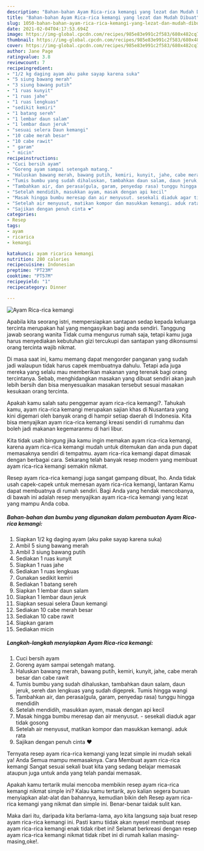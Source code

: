 ```yaml
---
description: "Bahan-bahan Ayam Rica-rica kemangi yang lezat dan Mudah Dibuat"
title: "Bahan-bahan Ayam Rica-rica kemangi yang lezat dan Mudah Dibuat"
slug: 1050-bahan-bahan-ayam-rica-rica-kemangi-yang-lezat-dan-mudah-dibuat
date: 2021-02-04T04:17:53.694Z
image: https://img-global.cpcdn.com/recipes/985e83e991c2f583/680x482cq70/ayam-rica-rica-kemangi-foto-resep-utama.jpg
thumbnail: https://img-global.cpcdn.com/recipes/985e83e991c2f583/680x482cq70/ayam-rica-rica-kemangi-foto-resep-utama.jpg
cover: https://img-global.cpcdn.com/recipes/985e83e991c2f583/680x482cq70/ayam-rica-rica-kemangi-foto-resep-utama.jpg
author: Jane Page
ratingvalue: 3.8
reviewcount: 7
recipeingredient:
- "1/2 kg daging ayam aku pake sayap karena suka"
- "5 siung bawang merah"
- "3 siung bawang putih"
- "1 ruas kunyit"
- "1 ruas jahe"
- "1 ruas lengkuas"
- "sedikit kemiri"
- "1 batang sereh"
- "1 lembar daun salam"
- "1 lembar daun jeruk"
- "sesuai selera Daun kemangi"
- "10 cabe merah besar"
- "10 cabe rawit"
- " garam"
- " micin"
recipeinstructions:
- "Cuci bersih ayam"
- "Goreng ayam sampai setengah matang."
- "Haluskan bawang merah, bawang putih, kemiri, kunyit, jahe, cabe merah besar dan cabe rawit"
- "Tumis bumbu yang sudah dihaluskan, tambahkan daun salam, daun jeruk, sereh dan lengkuas yang sudah digeprek. Tumis hingga wangi"
- "Tambahkan air, dan perasa(gula, garam, penyedap rasa) tunggu hingga mendidih"
- "Setelah mendidih, masukkan ayam, masak dengan api kecil"
- "Masak hingga bumbu meresap dan air menyusut. sesekali diaduk agar tidak gosong"
- "Setelah air menyusut, matikan kompor dan masukkan kemangi. aduk rata"
- "Sajikan dengan penuh cinta ❤️"
categories:
- Resep
tags:
- ayam
- ricarica
- kemangi

katakunci: ayam ricarica kemangi 
nutrition: 280 calories
recipecuisine: Indonesian
preptime: "PT23M"
cooktime: "PT57M"
recipeyield: "1"
recipecategory: Dinner

---
```



![Ayam Rica-rica kemangi](https://img-global.cpcdn.com/recipes/985e83e991c2f583/680x482cq70/ayam-rica-rica-kemangi-foto-resep-utama.jpg)

Apabila kita seorang istri, mempersiapkan santapan sedap kepada keluarga tercinta merupakan hal yang mengasyikan bagi anda sendiri. Tanggung jawab seorang  wanita Tidak cuma mengurus rumah saja, tetapi kamu juga harus menyediakan kebutuhan gizi tercukupi dan santapan yang dikonsumsi orang tercinta wajib nikmat.

Di masa  saat ini, kamu memang dapat mengorder panganan yang sudah jadi walaupun tidak harus capek membuatnya dahulu. Tetapi ada juga mereka yang selalu mau memberikan makanan yang terenak bagi orang tercintanya. Sebab, menghidangkan masakan yang dibuat sendiri akan jauh lebih bersih dan bisa menyesuaikan masakan tersebut sesuai masakan kesukaan orang tercinta. 



Apakah kamu salah satu penggemar ayam rica-rica kemangi?. Tahukah kamu, ayam rica-rica kemangi merupakan sajian khas di Nusantara yang kini digemari oleh banyak orang di hampir setiap daerah di Indonesia. Kita bisa menyajikan ayam rica-rica kemangi kreasi sendiri di rumahmu dan boleh jadi makanan kegemaranmu di hari libur.

Kita tidak usah bingung jika kamu ingin memakan ayam rica-rica kemangi, karena ayam rica-rica kemangi mudah untuk ditemukan dan anda pun dapat memasaknya sendiri di tempatmu. ayam rica-rica kemangi dapat dimasak dengan berbagai cara. Sekarang telah banyak resep modern yang membuat ayam rica-rica kemangi semakin nikmat.

Resep ayam rica-rica kemangi juga sangat gampang dibuat, lho. Anda tidak usah capek-capek untuk memesan ayam rica-rica kemangi, lantaran Kamu dapat membuatnya di rumah sendiri. Bagi Anda yang hendak mencobanya, di bawah ini adalah resep menyajikan ayam rica-rica kemangi yang lezat yang mampu Anda coba.

<!--inarticleads1-->

##### Bahan-bahan dan bumbu yang digunakan dalam pembuatan Ayam Rica-rica kemangi:

1. Siapkan 1/2 kg daging ayam (aku pake sayap karena suka)
1. Ambil 5 siung bawang merah
1. Ambil 3 siung bawang putih
1. Sediakan 1 ruas kunyit
1. Siapkan 1 ruas jahe
1. Sediakan 1 ruas lengkuas
1. Gunakan sedikit kemiri
1. Sediakan 1 batang sereh
1. Siapkan 1 lembar daun salam
1. Siapkan 1 lembar daun jeruk
1. Siapkan sesuai selera Daun kemangi
1. Sediakan 10 cabe merah besar
1. Sediakan 10 cabe rawit
1. Siapkan  garam
1. Sediakan  micin




<!--inarticleads2-->

##### Langkah-langkah menyiapkan Ayam Rica-rica kemangi:

1. Cuci bersih ayam
1. Goreng ayam sampai setengah matang.
1. Haluskan bawang merah, bawang putih, kemiri, kunyit, jahe, cabe merah besar dan cabe rawit
1. Tumis bumbu yang sudah dihaluskan, tambahkan daun salam, daun jeruk, sereh dan lengkuas yang sudah digeprek. Tumis hingga wangi
1. Tambahkan air, dan perasa(gula, garam, penyedap rasa) tunggu hingga mendidih
1. Setelah mendidih, masukkan ayam, masak dengan api kecil
1. Masak hingga bumbu meresap dan air menyusut. - sesekali diaduk agar tidak gosong
1. Setelah air menyusut, matikan kompor dan masukkan kemangi. aduk rata
1. Sajikan dengan penuh cinta ❤️




Ternyata resep ayam rica-rica kemangi yang lezat simple ini mudah sekali ya! Anda Semua mampu memasaknya. Cara Membuat ayam rica-rica kemangi Sangat sesuai sekali buat kita yang sedang belajar memasak ataupun juga untuk anda yang telah pandai memasak.

Apakah kamu tertarik mulai mencoba membikin resep ayam rica-rica kemangi nikmat simple ini? Kalau kamu tertarik, ayo kalian segera buruan menyiapkan alat-alat dan bahannya, kemudian bikin deh Resep ayam rica-rica kemangi yang nikmat dan simple ini. Benar-benar taidak sulit kan. 

Maka dari itu, daripada kita berlama-lama, ayo kita langsung saja buat resep ayam rica-rica kemangi ini. Pasti kamu tiidak akan nyesel membuat resep ayam rica-rica kemangi enak tidak ribet ini! Selamat berkreasi dengan resep ayam rica-rica kemangi nikmat tidak ribet ini di rumah kalian masing-masing,oke!.

